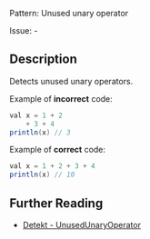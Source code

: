 Pattern: Unused unary operator

Issue: -

## Description

Detects unused unary operators.

Example of **incorrect** code:

```java
val x = 1 + 2
    + 3 + 4
println(x) // 3

```

Example of **correct** code:

```java
val x = 1 + 2 + 3 + 4
println(x) // 10

```

## Further Reading

* [Detekt - UnusedUnaryOperator](https://detekt.dev/docs/rules/potential-bugs/#unusedunaryoperator)